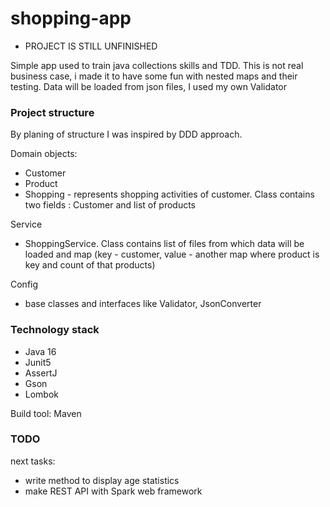 # shopping-app

- PROJECT IS STILL UNFINISHED 

Simple app used to train java collections skills and TDD. This is not real business case, i made it to have some fun with nested maps and their testing.
Data will be loaded from json files, I used my own Validator

### Project structure

By planing of structure I was inspired by DDD approach.

Domain objects:

- Customer
- Product
- Shopping - represents shopping activities of customer. Class contains two fields : Customer and list of products

Service

- ShoppingService. Class contains list of files from which data will be loaded and map (key - customer, value - another map where product is key and count of that products)

Config

- base classes and interfaces like Validator, JsonConverter

### Technology stack

- Java 16
- Junit5
- AssertJ
- Gson  
- Lombok

Build tool: Maven

### TODO

next tasks:

- write method to display age statistics
- make REST API with Spark web framework
